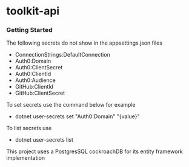 # toolkit-api

### Getting Started

The following secrets do not show in the appsettings.json files
- ConnectionStrings:DefaultConnection
- Auth0:Domain
- Auth0:ClientSecret
- Auth0:ClientId
- Auth0:Audience
- GitHub:ClientId
- GitHub:ClientSecret

To set secrets use the command below for example
- dotnet user-secrets set "Auth0:Domain" "{value}"   

To list secrets use 
- dotnet user-secrets list

This project uses a PostgresSQL cockroachDB for its entity framework implementation

